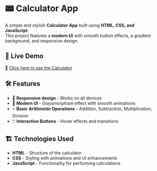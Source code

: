 # 📟 Calculator App

A simple and stylish **Calculator App** built using **HTML, CSS, and JavaScript**.  
This project features a **modern UI** with smooth button effects, a gradient background, and responsive design.

## 🚀 Live Demo
🔗 [Click here to use the Calculator](https://calculator-eta-rose-92.vercel.app/)

## 🛠 Features
- 📱 **Responsive design** - Works on all devices
- 🎨 **Modern UI** - Glassmorphism effect with smooth animations
- ⚡ **Basic Arithmetic Operations** - Addition, Subtraction, Multiplication, Division
- 🖱️ **Interactive Buttons** - Hover effects and transitions

## 🏗️ Technologies Used
- **HTML** - Structure of the calculator
- **CSS** - Styling with animations and UI enhancements
- **JavaScript** - Functionality for performing calculations


